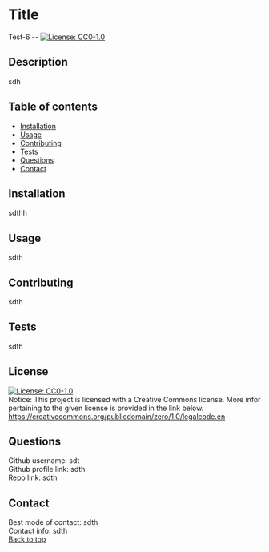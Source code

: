 
# Title
Test-6 -- [![License: CC0-1.0](https://img.shields.io/badge/License-CC0_1.0-lightgrey.svg)](http://creativecommons.org/publicdomain/zero/1.0/)

## Description
sdh

## Table of contents
- [Installation](#installation)
- [Usage](#usage)
- [Contributing](#contributing)
- [Tests](#tests)
- [Questions](#questions)
- [Contact](#contact)

## Installation
sdthh

## Usage
sdth

## Contributing
sdth

## Tests
sdth

## License
[![License: CC0-1.0](https://img.shields.io/badge/License-CC0_1.0-lightgrey.svg)](http://creativecommons.org/publicdomain/zero/1.0/) <br/>
Notice: This project is licensed with a Creative Commons license. More infor pertaining to the given license is provided in the link below. <br/>
https://creativecommons.org/publicdomain/zero/1.0/legalcode.en



## Questions
Github username: sdt <br/>
Github profile link: sdth <br/>
Repo link: sdth

## Contact
Best mode of contact: sdth <br/>
Contact info: sdth <br/>
[Back to top](#title)
